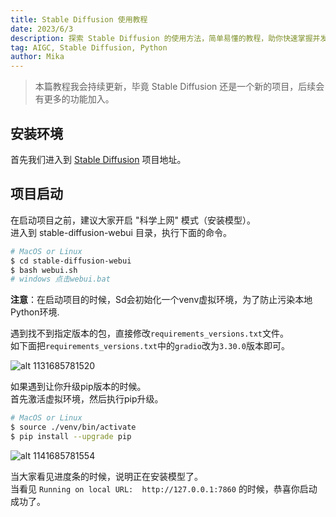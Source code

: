```yaml
---
title: Stable Diffusion 使用教程
date: 2023/6/3
description: 探索 Stable Diffusion 的使用方法，简单易懂的教程，助你快速掌握并发挥其强大功能。
tag: AIGC, Stable Diffusion, Python
author: Mika
---
```

> 本篇教程我会持续更新，毕竟 Stable Diffusion 还是一个新的项目，后续会有更多的功能加入。

## 安装环境
首先我们进入到 [Stable Diffusion](https://github.com/AUTOMATIC1111/stable-diffusion-webui) 项目地址。 

## 项目启动
在启动项目之前，建议大家开启 "科学上网" 模式（安装模型）。  
进入到 stable-diffusion-webui 目录，执行下面的命令。  

```bash
# MacOS or Linux
$ cd stable-diffusion-webui
$ bash webui.sh
# windows 点击webui.bat
```
**注意**：在启动项目的时候，Sd会初始化一个venv虚拟环境，为了防止污染本地Python环境.

遇到找不到指定版本的包，直接修改`requirements_versions.txt`文件。  
如下面把`requirements_versions.txt`中的`gradio`改为`3.30.0`版本即可。

![alt 1131685781520](https://mika-resource.oss-cn-hangzhou.aliyuncs.com/blog/stable-diffusion/1131685781520_.pic.jpg)

如果遇到让你升级pip版本的时候。  
首先激活虚拟环境，然后执行pip升级。
```bash
# MacOS or Linux
$ source ./venv/bin/activate
$ pip install --upgrade pip
```
![alt 1141685781554](https://mika-resource.oss-cn-hangzhou.aliyuncs.com/blog/stable-diffusion/1141685781554_.pic.jpg)

当大家看见进度条的时候，说明正在安装模型了。  
当看见 `Running on local URL:  http://127.0.0.1:7860` 的时候，恭喜你启动成功了。

